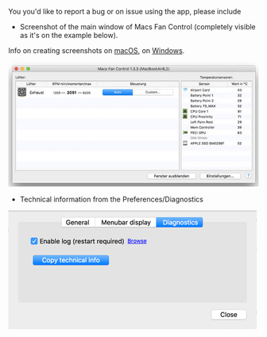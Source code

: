 You you'd like to report a bug or on issue using the app, please include

- Screenshot of the main window of Macs Fan Control (completely visible as it's on the example below).

Info on creating screenshots on [macOS](http://www.wikihow.com/Take-a-Screenshot-in-Mac-OS-X), on [Windows](http://www.wikihow.com/Take-a-Screenshot-in-Microsoft-Windows).

![screen_example](create_issue_screen.png)

- Technical information from the Preferences/Diagnostics

![tech_info](create_issue_tech_info.png)

